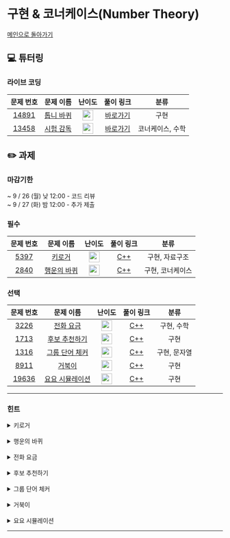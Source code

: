 # 구현 & 코너케이스(Number Theory)

[메인으로 돌아가기](https://github.com/Altu-Bitu-3/Notice)

## 💻 튜터링

### 라이브 코딩

|                                 문제 번호                                 |                                   문제 이름                                    |                                       난이도                                       |                                                                                                          풀이 링크                                                                                                           |       분류       |
| :-----------------------------------------------------------------------: | :----------------------------------------------------------------------------: | :--------------------------------------------------------------------------------: | :--------------------------------------------------------------------------------------------------------------------------------------------------------------------------------------------------------------------------: | :--------------: |
| <a href="https://www.acmicpc.net/problem/14891" target="_blank">14891</a> | <a href="https://www.acmicpc.net/problem/14891 " target="_blank">톱니 바퀴</a> | <img height="25px" width="25px" src="https://static.solved.ac/tier_small/11.svg"/> | [바로가기](https://github.com/Altu-Bitu-3/Notice/blob/main/09%EC%9B%94%2020%EC%9D%BC%20-%20%EA%B5%AC%ED%98%84%20%26%20%EC%BD%94%EB%84%88%EC%BC%80%EC%9D%B4%EC%8A%A4/%EB%9D%BC%EC%9D%B4%EB%B8%8C%EC%BD%94%EB%94%A9/14891.cpp) |       구현       |
| <a href="https://www.acmicpc.net/problem/13458" target="_blank">13458</a> | <a href="https://www.acmicpc.net/problem/13458" target="_blank">시험 감독</a>  | <img height="25px" width="25px" src="https://static.solved.ac/tier_small/4.svg"/>  | [바로가기](https://github.com/Altu-Bitu-3/Notice/blob/main/09%EC%9B%94%2020%EC%9D%BC%20-%20%EA%B5%AC%ED%98%84%20%26%20%EC%BD%94%EB%84%88%EC%BC%80%EC%9D%B4%EC%8A%A4/%EB%9D%BC%EC%9D%B4%EB%B8%8C%EC%BD%94%EB%94%A9/13458.cpp) | 코너케이스, 수학 |

## ✏️ 과제

### 마감기한

~ 9 / 26 (월) 낮 12:00 - 코드 리뷰 </br>
~ 9 / 27 (화) 밤 12:00 - 추가 제출 </br>

### 필수

|                                문제 번호                                |                                   문제 이름                                    |                                      난이도                                       | 풀이 링크 |       분류       |
| :---------------------------------------------------------------------: | :----------------------------------------------------------------------------: | :-------------------------------------------------------------------------------: | :-------: | :--------------: |
| <a href="https://www.acmicpc.net/problem/5397" target="_blank">5397</a> |   <a href="https://www.acmicpc.net/problem/5397" target="_blank">키로거</a>    | <img height="25px" width="25px" src="https://static.solved.ac/tier_small/9.svg"/> |  [C++]()  |  구현, 자료구조  |
| <a href="https://www.acmicpc.net/problem/2840" target="_blank">2840</a> | <a href="https://www.acmicpc.net/problem/2840" target="_blank">행운의 바퀴</a> | <img height="25px" width="25px" src="https://static.solved.ac/tier_small/7.svg"/> |  [C++]()  | 구현, 코너케이스 |

### 선택

|                                 문제 번호                                 |                                      문제 이름                                      |                                      난이도                                       | 풀이 링크 |     분류     |
| :-----------------------------------------------------------------------: | :---------------------------------------------------------------------------------: | :-------------------------------------------------------------------------------: | :-------: | :----------: |
|  <a href="https://www.acmicpc.net/problem/3226" target="_blank">3226</a>  |    <a href="https://www.acmicpc.net/problem/3226" target="_blank">전화 요금</a>     | <img height="25px" width="25px" src="https://static.solved.ac/tier_small/5.svg"/> |  [C++]()  |  구현, 수학  |
|  <a href="https://www.acmicpc.net/problem/1713" target="_blank">1713</a>  |  <a href="https://www.acmicpc.net/problem/1713" target="_blank">후보 추천하기</a>   | <img height="25px" width="25px" src="https://static.solved.ac/tier_small/9.svg"/> |  [C++]()  |     구현     |
|  <a href="https://www.acmicpc.net/problem/1316" target="_blank">1316</a>  |  <a href="https://www.acmicpc.net/problem/1316" target="_blank">그룹 단어 체커</a>  | <img height="25px" width="25px" src="https://static.solved.ac/tier_small/6.svg"/> |  [C++]()  | 구현, 문자열 |
|  <a href="https://www.acmicpc.net/problem/8911" target="_blank">8911</a>  |      <a href="https://www.acmicpc.net/problem/8911" target="_blank">거북이</a>      | <img height="25px" width="25px" src="https://static.solved.ac/tier_small/8.svg"/> |  [C++]()  |     구현     |
| <a href="https://www.acmicpc.net/problem/19636" target="_blank">19636</a> | <a href="https://www.acmicpc.net/problem/19636" target="_blank">요요 시뮬레이션</a> | <img height="25px" width="25px" src="https://static.solved.ac/tier_small/7.svg"/> |  [C++]()  |     구현     |

---

### 힌트

<details>
<summary>키로거</summary>
<div markdown="1">
&nbsp;&nbsp;&nbsp;&nbsp;커서의 왼쪽과 오른쪽을 나눠서 생각해보세요
</div>
</details>
</br>
<details>
<summary>행운의 바퀴</summary>
<div markdown="1">
&nbsp;&nbsp;&nbsp;&nbsp;
    바퀴에 같은 글자가 두 번 등장하거나, 중복되는 글자가 있으면 안 돼요!!</br>
&nbsp;&nbsp;&nbsp;&nbsp;+) 바퀴를 고정시키고 화살표의 위치를 바꾸는 식으로 문제를 풀면, 출력시에는 방향을 바꿔서 출력해야해요.
</div>
</details>
</br>
<details>
<summary>전화 요금</summary>
<div markdown="1">
&nbsp;&nbsp;&nbsp;&nbsp;통화가 언제 끝나는지 계산해볼까요?
</div>
</details>
</br>
<details>
<summary>후보 추천하기</summary>
<div markdown="1">
&nbsp;&nbsp;&nbsp;&nbsp;후보에 따른 추천 횟수와 게시 시간을 정보를 모두 알아야 할 것 같아요. </br>
&nbsp;&nbsp;&nbsp;&nbsp;후보가 꽉 찼을 경우와 사진틀이 비어있을 경우를 고려해야 겠네요!</br>
</div>
</details>
</br>
<details>
<summary>그룹 단어 체커</summary>
<div markdown="1">
&nbsp;&nbsp;&nbsp;&nbsp;이 알파벳이 이전에도 등장했었는지 효율적으로 판단할 수 있는 방법이 없을까요?</br>
&nbsp;&nbsp;&nbsp;&nbsp;알파벳은 26개밖에 없네요! (배열을 활용해볼까요?)</br>
</div>
</details>
</br>
<details>
<summary>거북이</summary>
<div markdown="1">
&nbsp;&nbsp;&nbsp;&nbsp; 문제의 설명 그대로 구현하면 되겠어요. 좌표계에서 동서남북을 구현하려면 어떻게 해야 할까요? 현재 좌표에서 각 방향으로 가기 위한 변화값에 집중해봅시다. 회전을 쉽게 구현하기 위해선 동서남북을 어떻게 관리하면 좋을까요? 또한, 넓이는 거북이가 제일 멀리 나갔을 때를 기록해두면 되지 않을까요?
</div>
</details>
</br>
<details>
<summary>요요 시뮬레이션</summary>
<div markdown="1">
&nbsp;&nbsp;&nbsp;&nbsp;문제를 꼼꼼히 읽으며 필요한 연산을 찾아보아요.</br>
&nbsp;&nbsp;&nbsp;&nbsp;음수의 나눗셈 처리를 주의해주세요!
</div>
</details>

---
